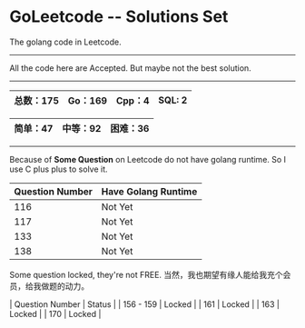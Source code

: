 # GoLeetcode -- Solutions Set
The golang code in Leetcode.

-----

All the code here are Accepted. But maybe not the best solution.

-----

| 总数：175 | Go：169 | Cpp：4 | SQL: 2 |
| -------- | ------ | ------ | ------ |

| 简单：47 | 中等：92 | 困难：36 |
| ------- | ------- | ------- |

-----

Because of **Some Question** on Leetcode do not have golang runtime. So I use C plus plus to solve it.

| Question Number | Have Golang Runtime |
| --------------- | ------------------- |
| 116 | Not Yet |
| 117 | Not Yet |
| 133 | Not Yet |
| 138 | Not Yet |

Some question locked, they're not FREE.
当然，我也期望有缘人能给我充个会员，给我做题的动力。

| Question Number | Status |
| 156 - 159 | Locked |
| 161 | Locked |
| 163 | Locked |
| 170 | Locked |
